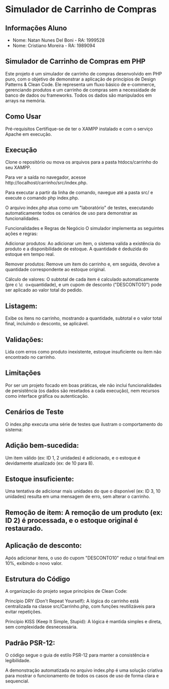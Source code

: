 # Simulador de Carrinho de Compras

## Informações Aluno

- Nome: Natan Nunes Del Boni - RA: 1999528
- Nome: Cristiano Moreira - RA: 1989094

## Simulador de Carrinho de Compras em PHP
Este projeto é um simulador de carrinho de compras desenvolvido em PHP puro, com o objetivo de demonstrar a aplicação de princípios de Design Patterns & Clean Code. Ele representa um fluxo básico de e-commerce, gerenciando produtos e um carrinho de compras sem a necessidade de banco de dados ou frameworks. Todos os dados são manipulados em arrays na memória.

## Como Usar
Pré-requisitos
Certifique-se de ter o XAMPP instalado e com o serviço Apache em execução.

## Execução
Clone o repositório ou mova os arquivos para a pasta htdocs/carrinho do seu XAMPP.

Para ver a saída no navegador, acesse http://localhost/carrinho/src/index.php.

Para executar a partir da linha de comando, navegue até a pasta src/ e execute o comando php index.php.

O arquivo index.php atua como um "laboratório" de testes, executando automaticamente todos os cenários de uso para demonstrar as funcionalidades.

Funcionalidades e Regras de Negócio
O simulador implementa as seguintes ações e regras:

Adicionar produtos: Ao adicionar um item, o sistema valida a existência do produto e a disponibilidade de estoque. A quantidade é deduzida do estoque em tempo real.

Remover produtos: Remove um item do carrinho e, em seguida, devolve a quantidade correspondente ao estoque original.

Cálculo de valores: O subtotal de cada item é calculado automaticamente (pre 
c
\c
​
 o×quantidade), e um cupom de desconto ("DESCONTO10") pode ser aplicado ao valor total do pedido.

## Listagem: 
Exibe os itens no carrinho, mostrando a quantidade, subtotal e o valor total final, incluindo o desconto, se aplicável.

## Validações: 
Lida com erros como produto inexistente, estoque insuficiente ou item não encontrado no carrinho.

## Limitações
Por ser um projeto focado em boas práticas, ele não inclui funcionalidades de persistência (os dados são resetados a cada execução), nem recursos como interface gráfica ou autenticação.

## Cenários de Teste
O index.php executa uma série de testes que ilustram o comportamento do sistema:

## Adição bem-sucedida: 
Um item válido (ex: ID 1, 2 unidades) é adicionado, e o estoque é devidamente atualizado (ex: de 10 para 8).

##  Estoque insuficiente:  
Uma tentativa de adicionar mais unidades do que o disponível (ex: ID 3, 10 unidades) resulta em uma mensagem de erro, sem alterar o carrinho.

## Remoção de item: A remoção de um produto (ex: ID 2) é processada, e o estoque original é restaurado.

## Aplicação de desconto: 
Após adicionar itens, o uso do cupom "DESCONTO10" reduz o total final em 10%, exibindo o novo valor.

## Estrutura do Código
A organização do projeto segue princípios de Clean Code:

Princípio DRY (Don't Repeat Yourself): A lógica do carrinho está centralizada na classe src/Carrinho.php, com funções reutilizáveis para evitar repetições.

Princípio KISS (Keep It Simple, Stupid): A lógica é mantida simples e direta, sem complexidade desnecessária.

## Padrão PSR-12:
 O código segue o guia de estilo PSR-12 para manter a consistência e legibilidade.

A demonstração automatizada no arquivo index.php é uma solução criativa para mostrar o funcionamento de todos os casos de uso de forma clara e sequencial.

